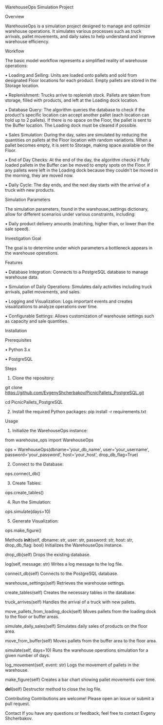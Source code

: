 WarehouseOps Simulation Project

Overview

WarehouseOps is a simulation project designed to manage and optimize warehouse operations. It simulates various processes such as truck arrivals, pallet movements, and daily sales to help understand and improve warehouse efficiency.

Workflow

The basic model workflow represents a simplified reality of warehouse operations:

•	Loading and Selling: Units are loaded onto pallets and sold from designated Floor locations for each product. Empty pallets are stored in the Storage location.

•	Replenishment: Trucks arrive to replenish stock. Pallets are taken from storage, filled with products, and left at the Loading dock location.

•	Database Query: The algorithm queries the database to check if the product's specific location can accept another pallet (each location can hold up to 2 pallets). If there is no space on the Floor, the pallet is sent to the Buffer location. The Loading dock must be cleared if possible.

•	Sales Simulation: During the day, sales are simulated by reducing the quantities on pallets at the Floor location with random variations. When a pallet becomes empty, it is sent to Storage, making space available on the Floor.

•	End of Day Checks: At the end of the day, the algorithm checks if fully loaded pallets in the Buffer can be moved to empty spots on the Floor. If any pallets were left in the Loading dock because they couldn't be moved in the morning, they are moved now.

•	Daily Cycle: The day ends, and the next day starts with the arrival of a truck with new products.

Simulation Parameters

The simulation parameters, found in the warehouse_settings dictionary, allow for different scenarios under various constraints, including:

•	Daily product delivery amounts (matching, higher than, or lower than the sale speed).

Investigation Goal

The goal is to determine under which parameters a bottleneck appears in the warehouse operations.

Features

•	Database Integration: Connects to a PostgreSQL database to manage warehouse data.

•	Simulation of Daily Operations: Simulates daily activities including truck arrivals, pallet movements, and sales.

•	Logging and Visualization: Logs important events and creates visualizations to analyze operations over time.

•	Configurable Settings: Allows customization of warehouse settings such as capacity and sale quantities.

Installation

Prerequisites

•	Python 3.x

•	PostgreSQL

Steps

1.	Clone the repository:

git clone https://github.com/EvgenyShcherbakov/PicnicPallets_PostgreSQL.git

cd PicnicPallets_PostgreSQL

2.	Install the required Python packages:
pip install -r requirements.txt

Usage
1.	Initialize the WarehouseOps instance:

from warehouse_ops import WarehouseOps

ops = WarehouseOps(dbname='your_db_name', user='your_username', password='your_password', host='your_host', drop_db_flag=True)

2.	Connect to the Database:

ops.connect_db()

3.	Create Tables:

ops.create_tables()

4.	Run the Simulation:

ops.simulate(days=10)

5.	Generate Visualization:

ops.make_figure()

Methods
__init__(self, dbname: str, user: str, password: str, host: str, drop_db_flag: bool)
Initializes the WarehouseOps instance.

drop_db(self)
Drops the existing database.

log(self, message: str)
Writes a log message to the log file.

connect_db(self)
Connects to the PostgreSQL database.

warehouse_settings(self)
Retrieves the warehouse settings.

create_tables(self)
Creates the necessary tables in the database.

truck_arrives(self)
Handles the arrival of a truck with new pallets.

move_pallets_from_loading_dock(self)
Moves pallets from the loading dock to the floor or buffer areas.

simulate_daily_sales(self)
Simulates daily sales of products on the floor area.

move_from_buffer(self)
Moves pallets from the buffer area to the floor area.

simulate(self, days=10)
Runs the warehouse operations simulation for a given number of days.

log_movement(self, event: str)
Logs the movement of pallets in the warehouse.

make_figure(self)
Creates a bar chart showing pallet movements over time.

__del__(self)
Destructor method to close the log file.

Contributing
Contributions are welcome! Please open an issue or submit a pull request.

Contact
If you have any questions or feedback, feel free to contact Evgeny Shcherbakov.
